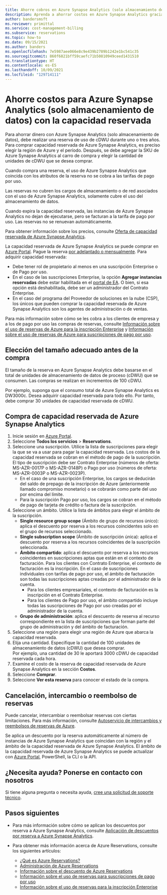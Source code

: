 ```yaml
---
title: Ahorre cobros en Azure Synapse Analytics (solo almacenamiento de datos) con la capacidad reservada de Azure
description: Aprenda a ahorrar costos en Azure Synapse Analytics gracias a la capacidad reservada para ahorrar dinero.
author: bandersmsft
ms.reviewer: primittal
ms.service: cost-management-billing
ms.subservice: reservations
ms.topic: how-to
ms.date: 09/15/2021
ms.author: banders
ms.openlocfilehash: 7e5987aee066e8c9e439b2789b1242e1bc541c35
ms.sourcegitcommit: 860f6821bff59caefc71b50810949ceed1431510
ms.translationtype: HT
ms.contentlocale: es-ES
ms.lasthandoff: 10/09/2021
ms.locfileid: "129714111"
---
```

# <a name="save-costs-for-azure-synapse-analytics-data-warehousing-only-charges-with-reserved-capacity"></a>Ahorre costos para Azure Synapse Analytics (solo almacenamiento de datos) con la capacidad reservada

Para ahorrar dinero con Azure Synapse Analytics (solo almacenamiento de datos), debe realizar una reserva de uso de cDWU durante uno o tres años. Para comprar capacidad reservada de Azure Synapse Analytics, es preciso elegir la región de Azure y el período. Después, se debe agregar la SKU de Azure Synapse Analytics al carro de compra y elegir la cantidad de unidades de cDWU que se desea comprar.

Cuando compra una reserva, el uso de Azure Synapse Analytics que coincida con los atributos de la reserva no se cobra a las tarifas de pago por uso.

Las reservas no cubren los cargos de almacenamiento o de red asociados con el uso de Azure Synapse Analytics, solamente cubre el uso del almacenamiento de datos.

Cuando expira la capacidad reservada, las instancias de Azure Synapse Analytics no dejan de ejecutarse, pero se facturan a la tarifa de pago por uso. Las reservas no se renuevan automáticamente.

Para obtener información sobre los precios, consulte [Oferta de capacidad reservada de Azure Synapse Analytics](https://azure.microsoft.com/pricing/details/synapse-analytics/).

La capacidad reservada de Azure Synapse Analytics se puede comprar en [Azure Portal](https://portal.azure.com/#blade/Microsoft_Azure_Reservations/ReservationsBrowseBlade). Pague la reserva [por adelantado o mensualmente](./prepare-buy-reservation.md). Para adquirir capacidad reservada:

- Debe tener rol de propietario al menos en una suscripción Enterprise o de Pago por uso.
- En el caso de las suscripciones Enterprise, la opción **Agregar instancias reservadas** debe estar habilitada en el [portal de EA](https://ea.azure.com/). O bien, si esa opción está deshabilitada, debe ser un administrador del Contrato Enterprise.
- En el caso del programa del Proveedor de soluciones en la nube (CSP), los únicos que pueden comprar la capacidad reservada de Azure Synapse Analytics son los agentes de administración o de ventas.

Para más información sobre cómo se les cobra a los clientes de empresa y a los de pago por uso las compras de reservas, consulte [Información sobre el uso de reservas de Azure para la inscripción Enterprise](understand-reserved-instance-usage-ea.md) y [Información sobre el uso de reservas de Azure para suscripciones de pago por uso](understand-reserved-instance-usage.md).

## <a name="choose-the-right-size-before-purchase"></a>Elección del tamaño adecuado antes de la compra

El tamaño de la reserva en Azure Synapse Analytics debe basarse en el total de unidades de almacenamiento de datos de proceso (cDWU) que se consumen. Las compras se realizan en incrementos de 100 cDWU.

Por ejemplo, suponga que el consumo total de Azure Synapse Analytics es DW3000c. Desea adquirir capacidad reservada para todo ello. Por tanto, debe comprar 30 unidades de capacidad reservada de cDWU.

## <a name="buy-azure-synapse-analytics-reserved-capacity"></a>Compra de capacidad reservada de Azure Synapse Analytics

1. Inicie sesión en [Azure Portal](https://portal.azure.com/).
2. Seleccione **Todos los servicios** > **Reservations**.
3. Seleccione una suscripción. Utilice la lista de suscripciones para elegir la que se va a usar para pagar la capacidad reservada. Los costos de la capacidad reservada se cobran en el método de pago de la suscripción. El tipo de suscripción debe ser Contrato Enterprise (números de oferta: MS-AZR-0017P o MS-AZR-0148P) o Pago por uso (números de oferta: MS-AZR-0003P o MS-AZR-0023P).
   - En el caso de una suscripción Enterprise, los cargos se deducirán del saldo de prepago de la inscripción de Azure (anteriormente llamado compromiso monetario) o se cobrarán como parte del uso por encima del límite.
   - Para la suscripción Pago por uso, los cargos se cobran en el método de pago de tarjeta de crédito o factura de la suscripción.
4. Seleccione un ámbito. Utilice la lista de ámbitos para elegir el ámbito de la suscripción.
   - **Single resource group scope** (Ámbito de grupo de recursos único): aplica el descuento por reserva a los recursos coincidentes solo en el grupo de recursos seleccionado.
   - **Single subscription scope** (Ámbito de suscripción única): aplica el descuento por reserva a los recursos coincidentes de la suscripción seleccionada.
   - **Ámbito compartido**: aplica el descuento por reserva a los recursos coincidentes en suscripciones aptas que están en el contexto de facturación. Para los clientes con Contrato Enterprise, el contexto de facturación es la inscripción. En el caso de suscripciones individuales con tarifas de pago por uso, el ámbito de facturación son todas las suscripciones aptas creadas por el administrador de la cuenta.
       - Para los clientes empresariales, el contexto de facturación es la inscripción en el Contrato Enterprise.
       - Para los clientes de Pago por uso, el ámbito compartido incluye todas las suscripciones de Pago por uso creadas por el administrador de la cuenta.
   - **Grupo de administración**: aplica el descuento de reserva al recurso correspondiente en la lista de suscripciones que forman parte del grupo de administración y del ámbito de facturación.
5. Seleccione una región para elegir una región de Azure que abarca la capacidad reservada.
6. Elija una cantidad. Especifique la cantidad de 100 unidades de almacenamiento de datos (cDWU) que desea comprar.    
   Por ejemplo, una cantidad de 30 le aportará 3000 cDWU de capacidad reservada cada hora.
7. Examine el costo de la reserva de capacidad reservada de Azure Synapse Analytics en la sección **Costos**.
8. Seleccione **Comprar**.
9. Seleccione **Ver esta reserva** para conocer el estado de la compra.

## <a name="cancel-exchange-or-refund-reservations"></a>Cancelación, intercambio o reembolso de reservas

Puede cancelar, intercambiar o reembolsar reservas con ciertas limitaciones. Para más información, consulte [Autoservicio de intercambios y reembolsos de reservas de Azure](exchange-and-refund-azure-reservations.md).

Se aplica un descuento por la reserva automáticamente al número de instancias de Azure Synapse Analytics que coincidan con la región y el ámbito de la capacidad reservada de Azure Synapse Analytics. El ámbito de la capacidad reservada de Azure Synapse Analytics se puede actualizar con [Azure Portal](https://portal.azure.com/), PowerShell, la CLI o la API.

## <a name="need-help-contact-us"></a>¿Necesita ayuda? Ponerse en contacto con nosotros

Si tiene alguna pregunta o necesita ayuda, [cree una solicitud de soporte técnico](https://portal.azure.com/).

## <a name="next-steps"></a>Pasos siguientes

- Para más información sobre cómo se aplican los descuentos por reserva a Azure Synapse Analytics, consulte [Aplicación de descuentos por reserva a Azure Synapse Analytics](prepay-sql-data-warehouse-charges.md).

- Para obtener más información acerca de Azure Reservations, consulte los siguientes artículos:
  - [¿Qué es Azure Reservations?](save-compute-costs-reservations.md)
  - [Administración de Azure Reservations](manage-reserved-vm-instance.md)
  - [Información sobre el descuento de Azure Reservations](understand-reservation-charges.md)
  - [Información sobre el uso de reservas para suscripciones de pago por uso](understand-reserved-instance-usage.md)
  - [Información sobre el uso de reservas para la inscripción Enterprise](understand-reserved-instance-usage-ea.md)
